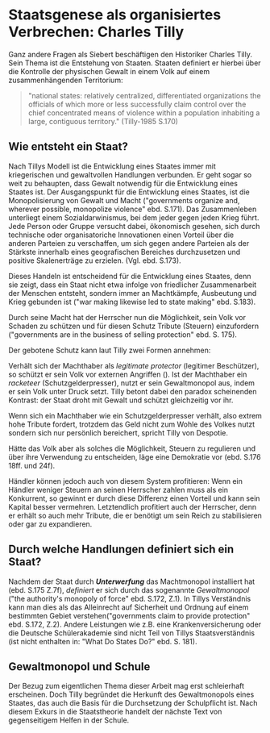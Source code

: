 # Staatsgenese als organisiertes Verbrechen: Charles Tilly
<!-- generelle Fehler -->
<!-- TODO MH: deutsche Begriffe verwenden (auch unten stehend) für protection etc. -->

<!-- TODO MH: Hier brauchen wir glaube ich erstmal einen einleitenden Satz; warum sollte uns das in unserem Kurs interessieren? (Tip: weil wir es mit Demokratie zu tun haben, und Demokratie das treffen von Kollektiv verbindlichen Entscheidungen betrifft, dafür also einen Staat braucht.) -->
Ganz andere Fragen als Siebert beschäftigen den Historiker Charles Tilly.
Sein Thema ist die Entstehung von Staaten.
Staaten definiert er hierbei über die Kontrolle der physischen Gewalt in einem Volk auf einem zusammenhängenden Territorium:
>"national states: relatively centralized, differentiated organizations the officials of which more or less successfully claim control over the chief concentrated means of violence within a population inhabiting a large, contiguous territory." (Tilly-1985 S.170)

## Wie entsteht ein Staat?
Nach Tillys Modell ist die Entwicklung eines Staates immer mit kriegerischen und gewaltvollen Handlungen verbunden.
Er geht sogar so weit zu behaupten, dass Gewalt notwendig für die Entwicklung eines Staates ist.
Der Ausgangspunkt für die Entwicklung eines Staates, ist die Monopolisierung von Gewalt und Macht ("governments organize and, wherever possible, monopolize violence" ebd. S.171).
Das Zusammenleben unterliegt einem Sozialdarwinismus, bei dem jeder gegen jeden Krieg führt. Jede Person oder Gruppe versucht dabei, ökonomisch gesehen, sich durch technische oder organisatoriche Innovationen einen Vorteil über die anderen Parteien zu verschaffen, um sich gegen andere Parteien als der Stärkste innerhalb eines geografischen Bereiches durchzusetzen und positive Skalenerträge zu erzielen.  (Vgl. ebd. S.173).
<!-- TODO MH: Zitat? Wo redet Tilly vom Machtwillen? Das ist nicht der Grund; der Grund ist vielmehr dass die Produktion von Gewalt im von vorneherein gegebene Wettbewerb (krieg von jedem gegen jeden) durch Technologie und org. Innovation positiven Skalenerträgen unterliegt. Deshalb gewinnt der größere. -->
Dieses Handeln ist entscheidend für die Entwicklung eines Staates, denn sie zeigt, dass ein Staat nicht etwa infolge von friedlicher Zusammenarbeit der Menschen entsteht, sondern immer an Machtkämpfe, Ausbeutung und Krieg gebunden ist ("war making likewise led to state making" ebd. S.183).
<!-- TODO MH: hier evtl. Darstellung von positiven Skalenerträgen einfügen? -->
Durch seine Macht hat der Herrscher nun die Möglichkeit, sein Volk vor Schaden zu schützen und für diesen Schutz Tribute (Steuern) einzufordern ("governments are in the business of selling protection" ebd. S. 175).
<!-- TODO MH: Diese Doppeldeutigkeit der "protection" sollte schon vorher erklärt werden, weiter am Anfang; vielleicht auch wieder mit einem Beispiel -->
Der gebotene Schutz kann laut Tilly zwei Formen annehmen:

Verhält sich der Machthaber als *legitimate protector* (legitimer Beschützer), so schützt er sein Volk vor externen Angriffen ().
Ist der Machthaber ein *racketeer* (Schutzgelderpresser), nutzt er sein Gewaltmonopol aus, indem er sein Volk unter Druck setzt.
Tilly betont dabei den paradox scheinenden Kontrast: der Staat droht mit Gewalt und schützt gleichzeitig vor ihr.

Wenn sich ein Machthaber wie ein Schutzgelderpresser verhält, also extrem hohe Tribute fordert, trotzdem das Geld nicht zum Wohle des Volkes nutzt sondern sich nur persönlich bereichert, spricht Tilly von Despotie.
<!-- FIXME SF: müssen die Tribute extrem hoch sein? -->
Hätte das Volk aber als solches die Möglichkeit, Steuern zu regulieren und über ihre Verwendung zu entscheiden, läge eine Demokratie vor (ebd. S.176 18ff. und 24f).
<!-- TODO MH: der Kreislauf der in Tilly dargestellt wird ist hier noch etwas durcheinander; Wirtschaftswachstum lassen wir mal raus. Wichtiger wäre: Extraktion (Besteuerung) erlaubt (nach außen: Krieg) und erfordert (nach innen: Eintreibung der Steuern) Mittel der Gewaltproduktion. -->
<!-- FIXME: brauchen wir den folgenden Teil überhaupt? Ist er wirklich wichtig? -->
Händler können jedoch auch von diesem System profitieren:
Wenn ein Händler weniger Steuern an seinen Herrscher zahlen muss als ein Konkurrent, so gewinnt er durch diese Differenz einen Vorteil und kann sein Kapital besser vermehren.
Letztendlich profitiert auch der Herrscher, denn er erhält so auch mehr Tribute, die er benötigt um sein Reich zu stabilisieren oder gar zu expandieren.

## Durch welche Handlungen definiert sich ein Staat?
Nachdem der Staat durch ***Unterwerfung*** das Machtmonopol installiert hat (ebd. S.175 Z.7f), *definiert* er sich durch das sogenannte *Gewaltmonopol* ("the authority's monopoly of force" ebd. S.172, Z.1).
In Tillys Verständnis kann man dies als das Alleinrecht auf Sicherheit und Ordnung auf einem bestimmten Gebiet verstehen("governments claim to provide protection" ebd. S.172, Z.2).
Andere Leistungen wie z.B. eine Krankenversicherung oder die Deutsche Schülerakademie sind nicht Teil von Tillys Staatsverständnis (ist nicht enthalten in: "What Do States Do?" ebd. S. 181).

## Gewaltmonopol und Schule
Der Bezug zum eigentlichen Thema dieser Arbeit mag erst schleierhaft erscheinen.
Doch Tilly begründet die Herkunft des Gewaltmonopols eines Staates, das auch die Basis für die Durchsetzung der Schulpflicht ist.
Nach diesem Exkurs in die Staatstheorie handelt der nächste Text von gegenseitigem Helfen in der Schule.
